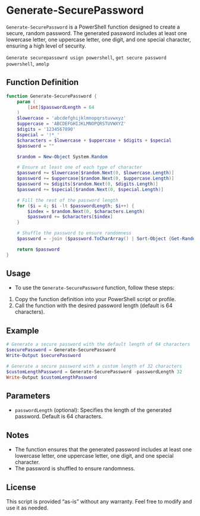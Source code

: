 # Generate-SecurePassword

`Generate-SecurePassword` is a PowerShell function designed to create a secure, random password. The generated password includes at least one lowercase letter, one uppercase letter, one digit, and one special character, ensuring a high level of security.

`Generate securepassowrd usign powershell`, `get secure password powershell`, `amolp`

## Function Definition

```powershell
function Generate-SecurePassword {
    param (
        [int]$passwordLength = 64
    )
    $lowercase = 'abcdefghijklmnopqrstuvwxyz'
    $uppercase = 'ABCDEFGHIJKLMNOPQRSTUVWXYZ'
    $digits = '1234567890'
    $special = '!*_'
    $characters = $lowercase + $uppercase + $digits + $special
    $password = ""

    $random = New-Object System.Random

    # Ensure at least one of each type of character
    $password += $lowercase[$random.Next(0, $lowercase.Length)]
    $password += $uppercase[$random.Next(0, $uppercase.Length)]
    $password += $digits[$random.Next(0, $digits.Length)]
    $password += $special[$random.Next(0, $special.Length)]

    # Fill the rest of the password length
    for ($i = 4; $i -lt $passwordLength; $i++) {
        $index = $random.Next(0, $characters.Length)
        $password += $characters[$index]
    }

    # Shuffle the password to ensure randomness
    $password = -join ($password.ToCharArray() | Sort-Object {Get-Random})

    return $password
}
``` 
## Usage
- To use the `Generate-SecurePassword` function, follow these steps:

1. Copy the function definition into your PowerShell script or profile.
2. Call the function with the desired password length (default is 64 characters).
## Example
```powershell
# Generate a secure password with the default length of 64 characters
$securePassword = Generate-SecurePassword
Write-Output $securePassword

# Generate a secure password with a custom length of 32 characters
$customLengthPassword = Generate-SecurePassword -passwordLength 32
Write-Output $customLengthPassword
``` 

## Parameters
- `passwordLength` (optional): Specifies the length of the generated password. Default is 64 characters.
## Notes
- The function ensures that the generated password includes at least one lowercase letter, one uppercase letter, one digit, and one special character.
- The password is shuffled to ensure randomness.
## License
This script is provided “as-is” without any warranty. Feel free to modify and use it as needed.